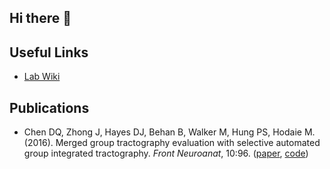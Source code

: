 ## Hi there 👋

<!--

Still to come:

 - picture of everyone
 - overview of repositories with links and citation (fork existing ones? e.g. sagit)
 - ... ?

-->


## Useful Links

* [Lab Wiki](https://hodaielab.github.io/lab_wiki)


## Publications

* Chen DQ, Zhong J, Hayes DJ, Behan B, Walker M, Hung PS, Hodaie M. (2016). Merged group tractography evaluation with selective automated group integrated tractography. _Front Neuroanat_, 10:96. ([paper](https://www.frontiersin.org/articles/10.3389/fnana.2016.00096/full), [code](https://github.com/sinkpoint/sagit))
